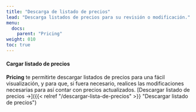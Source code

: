 ```yaml
---
title: "Descarga de listado de precios"
lead: "Descarga listados de precios para su revisión o modificación."
menu:
  docs:
    parent: "Pricing"
weight: 010
toc: true
---
```


#### Cargar listado de precios

**Pricing** te permitirte descargar listados de precios para una fácil visualización, y para que, si fuera necesario, realices las modificaciones necesarias para así contar con precios actualizados. [Descargar listado de precios →]({{< relref "/descargar-lista-de-precios" >}} "Descargar listado de precios")